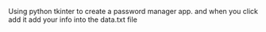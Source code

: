 Using python tkinter to create a password manager app.
and when you click add it add your info into the data.txt file